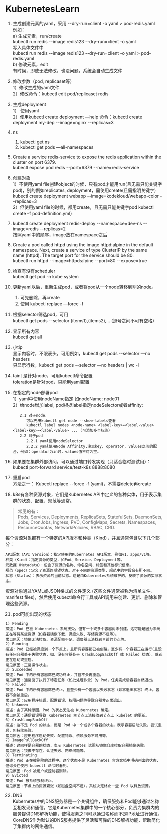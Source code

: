 # KubernetesLearn

1. 生成创建元素的yaml，采用 --dry-run=client -o yaml > pod-redis.yaml    
例如：  
a) 生成元素，run/create  
kubectl run redis --image redis123 --dry-run=client -o yaml   
写入具体文件中   
kubectl run redis --image redis123 --dry-run=client -o yaml > pod-redis.yaml   
b) 修改元素，edit  
有时候，即使无法修改，也没问题，系统会自动生成文件  

2. 修改参数（pod, replicaset等）   
1）修改生成的yaml文件    
2）修改命令：kubectl edit pod/replicaset redis  

3. 生成deployment   
1） 使用yaml   
2）使用kubectl create deployment —help 命令：kubectl create deployment my-dep --image=nginx --replicas=3   

4. ns
   1) kubectl get ns
   2) kubectl get pods —all-namespaces   

5. Create a service redis-service to expose the redis application within the cluster on port 6379.   
kubectl expose pod redis --port=6379 --name=redis-service   

6. 创建对象   
   1）不使用yaml file创建object的时候，只有pod才能用run(且无需只能关键字pod)，别的例如replicates, deployment，需使用create(且需指明关键字)   
   kubectl create deployment webapp --image=kodekloud/webapp-color --replicas=3   
   2）但使用yaml file的时候，都用create，且无需只能关键字pod
   kubectl create –f pod-definition.yml）  

7. kubectl create deployment redis-deploy --namespace=dev-ns  --image=redis --replicas=2   
按照yaml中的顺序，image放在namespace之后   

8. Create a pod called httpd using the image httpd:alpine in the default namespace. Next, create a service of type ClusterIP by the same name (httpd). The target port for the service should be 80.   
kubectl run httpd --image=httpd:alpine --port=80 --expose=true   

9. 检查有没有scheduler   
kubectl get pod -n kube system   

10. 更新yaml以后，重新生成pod，或者将pod从一个node转移到别的node。
    1) 可先删除，再create
    2) 使用 kubectl replace —force -f <yaml>   

11. 根据selector筛选pod，可用   
kubectl get pods --selector (items1),(items2),… (逗号之间不可有空格）   

12. 显示所有内容   
kubectl get all   

13. 小tip   
显示内容时，不限表头，可用例如，kubectl get pods --selector <items> —no headers   
只显示行数，kubectl get pods --selector <items> —no headers | wc -l   

14. taint 是针对node，可用kubectl命令配置   
    toleration是针对pod，只能用yaml配置   

16. 在指定的node部署pod   
    1）yaml中使用nodeName指定
       如nodeName: node01   
    2）给node增加label, pod根据label指定nodeSelector或者affinity:
    ```  
       2.1 对于node，
          可以先用kubectl get node --show-labels查看  
          kubectl label nodes <node-name> <label-key>=<label-value> <label-key>=<label-value> ... (可添加多个标签）
       2.2 对于pod
          2.2.1 yaml使用nodeSelector
          2.2.2 yaml使用Node Affinity,注意key, operator, values之间的配合，例如：operator为in时，values值不可为空。   
    ```
18. 如果要在集群外部访问，可以通过端口转发实现（只适合临时测试用）：   
   kubectl port-forward service/test-k8s 8888:8080

19. 重启pod  
    方法之一： Kubectl replace --force -f (yaml)，不需要delete再create

20. k8s有各种资源对象，它们是Kubernetes API中定义的各种实体，用于表示集群的状态、配置、规范等通常。  
>常见的有：  
>Pods, Services, Deployments, ReplicaSets, StatefulSets, DaemonSets, Jobs, CronJobs, Ingress, PVC, ConfigMaps, Secrets, Namespaces, ResourceQuotas, NetworkPolicies, RBAC, CRD.

每个资源对象都有一个特定的API版本和种类（Kind），并且通常包含以下几个部分：
```
API版本（API Version）：指定使用的Kubernetes API版本，例如v1、apps/v1等。
种类（Kind）：指定资源的类型，如Pod、Service、Deployment等。
元数据（Metadata）：包含了资源的名称、命名空间、标签和其他标识信息。
规范（Spec）：定义了资源的期望状态。对于不同的资源类型，规范中的字段会有所不同。
状态（Status）：表示资源的当前状态。这是由Kubernetes系统维护的，反映了资源的实际状态。
```
资源对象通过YAML或JSON格式的文件定义 (这些文件通常被称为清单文件, manifest files)，然后使用kubectl命令行工具或API调用来创建、更新、删除和管理这些资源。

21. pod可能出现的状态
```
1) Pending
描述：Pod 已被 Kubernetes 系统接受，但有一个或多个容器尚未创建。这可能是因为系统正在等待某些资源（如容器镜像下载、调度失败、存储资源不足等）。
常见原因：镜像无法拉取、资源配额不足、调度器无法找到合适的节点等。
2) Running
描述：Pod 已经被调度到一个节点上，且所有容器都已被创建。至少有一个容器正在运行(且没有任何容器处于失败状态，如，没有容器处于 CrashLoopBackOff 或 Failed 状态），或者正在启动或重启。
常见原因：正常操作状态。
3) Succeeded
描述：Pod 中的所有容器都已成功终止，并且不会再重启。
常见原因：通常见于执行了特定任务（如批处理作业）的 Pod，任务完成后容器自然退出。
4) Failed
描述：Pod 中的所有容器都已终止，且至少有一个容器以失败状态（非零退出状态）终止。容器不会被重启。
常见原因：应用程序错误、配置错误、权限问题等导致容器非正常退出。
5) Unknown
描述：由于某种原因，Pod 的状态无法被 Kubernetes 确定。
常见原因：通信错误导致 Kubernetes 主节点无法接收到节点上 kubelet 的更新。
6) CrashLoopBackOff
描述：这不是 Pod 的状态，而是 Pod 中一个或多个容器的状态。表示容器启动失败，尝试重启，但持续失败。
常见原因：应用程序启动失败、配置错误、依赖服务不可用等。
7) ImagePullBackOff
描述：这同样是容器的状态，表示 Kubernetes 试图从镜像仓库拉取容器镜像失败。
常见原因：镜像不存在、认证失败、网络问题等。
8) Terminating
描述：Pod 正在被删除的过程中。这个状态不是 Kubernetes 官方文档中明确列出的状态，但你会在使用 kubectl 命令时看到。
常见原因：Pod 被用户或控制器删除。
9) Evicted
描述：Pod 被系统强制终止。
常见原因：节点上的资源紧张（如磁盘空间不足），系统决定终止一些 Pod 以释放资源。
```
22. DNS  
    Kubernetes中的DNS服务器是一个关键组件，确保服务和Pod能够通过名称互相发现和通信。它是Kubernetes集群中的一个核心部分，负责为集群内的服务提供DNS解析功能，使得服务之间可以通过名称而不是IP地址进行通信。  
    CoreDNS作为默认的DNS服务提供了灵活和可靠的DNS解析功能，帮助简化了集群内的网络通信。
